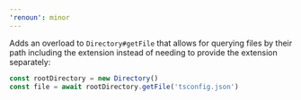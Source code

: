 ```yaml
---
'renoun': minor
---
```


Adds an overload to `Directory#getFile` that allows for querying files by their path including the extension instead of needing to provide the extension separately:

```ts
const rootDirectory = new Directory()
const file = await rootDirectory.getFile('tsconfig.json')
```
